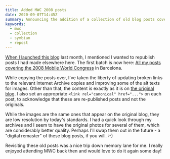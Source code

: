 ```yaml
---
title: Added MWC 2008 posts
date: 2020-09-07T14:45Z
summary: Announcing the addition of a collection of old blog posts covering the Mobile Word Congress in 2008.
keywords:
  - mwc
  - collection
  - symbian
  - repost
---
```

[When I launched this blog](/blog/2020/08/19/the-cobblers-children/) last month, I mentioned I wanted to republish posts I had made elsewhere here. The first batch is now here: [All my posts covering the 2008 Mobile World Congress](/blog/collections/symbian-mwc-2008/) in Barcelona.

While copying the posts over, I've taken the liberty of updating broken links to the relevant Internet Archive copies and improving some of the alt texts for images. Other than that, the content is exactly as it is on [the original blog](https://symbianmwc08.wordpress.com/). I also set an appropriate `<link rel="canonical" href="...">` on each post, to acknowledge that these are re-published posts and not the originals.

While the images are the same ones that appear on the original blog, they are low resolution by today's standards. I had a quick look through my archives and I seem to have the original photos for several of them, which are considerably better quality. Perhaps I'll swap them out in the future - a "digital remaster" of these blog posts, if you will. :-)

Revisiting these old posts was a nice trip down memory lane for me. I really enjoyed attending MWC back then and would love to do it again some day!

